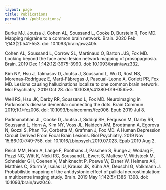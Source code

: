 ```yaml
---
layout: page
title: Publications
permalink: /publications/
---
```


Burke MJ, Joutsa J, Cohen AL, Soussand L, Cooke D, Burstein R, Fox MD. Mapping
migraine to a common brain network. Brain. 2020 Feb 1;143(2):541-553. doi:
10.1093/brain/awz405.


Cohen AL, Soussand L, Corrow SL, Martinaud O, Barton JJS, Fox MD. Looking
beyond the face area: lesion network mapping of prosopagnosia. Brain. 2019 Dec
1;142(12):3975-3990. doi: 10.1093/brain/awz332.


Kim NY, Hsu J, Talmasov D, Joutsa J, Soussand L, Wu O, Rost NS,
Morenas-Rodríguez E, Martí-Fàbregas J, Pascual-Leone A, Corlett PR, Fox MD.
Lesions causing hallucinations localize to one common brain network. Mol
Psychiatry. 2019 Oct 28. doi: 10.1038/s41380-019-0565-3.


Weil RS, Hsu JK, Darby RR, Soussand L, Fox MD. Neuroimaging in Parkinson's
disease dementia: connecting the dots. Brain Commun. 2019;1(1):fcz006. doi:
10.1093/braincomms/fcz006. Epub 2019 Jul 8.


Padmanabhan JL, Cooke D, Joutsa J, Siddiqi SH, Ferguson M, Darby RR, Soussand
L, Horn A, Kim NY, Voss JL, Naidech AM, Brodtmann A, Egorova N, Gozzi S, Phan TG,
Corbetta M, Grafman J, Fox MD. A Human Depression Circuit Derived From Focal
Brain Lesions. Biol Psychiatry. 2019 Nov 15;86(10):749-758. doi:
10.1016/j.biopsych.2019.07.023. Epub 2019 Aug 2.


Reich MM, Horn A, Lange F, Roothans J, Paschen S, Runge J, Wodarg F, Pozzi NG,
Witt K, Nickl RC, Soussand L, Ewert S, Maltese V, Wittstock M, Schneider GH,
Coenen V, Mahlknecht P, Poewe W, Eisner W, Helmers AK, Matthies C, Sturm V,
Isaias IU, Krauss JK, Kühn AA, Deuschl G, Volkmann J. Probabilistic mapping of
the antidystonic effect of pallidal neurostimulation: a multicentre imaging
study. Brain. 2019 May 1;142(5):1386-1398. doi: 10.1093/brain/awz046.

